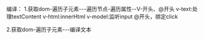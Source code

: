 编译：
1.获取dom-遍历子元素---遍历节点-遍历属性--V-开头、@开头
    v-text:处理textContent
    v-html:innerHtml
    v-model:监听input
    @开头，绑定click

2.获取dom-遍历子元素---编译文本